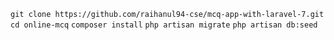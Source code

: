 ``git clone https://github.com/raihanul94-cse/mcq-app-with-laravel-7.git``
``cd online-mcq``
``composer install``
``php artisan migrate``
``php artisan db:seed``
